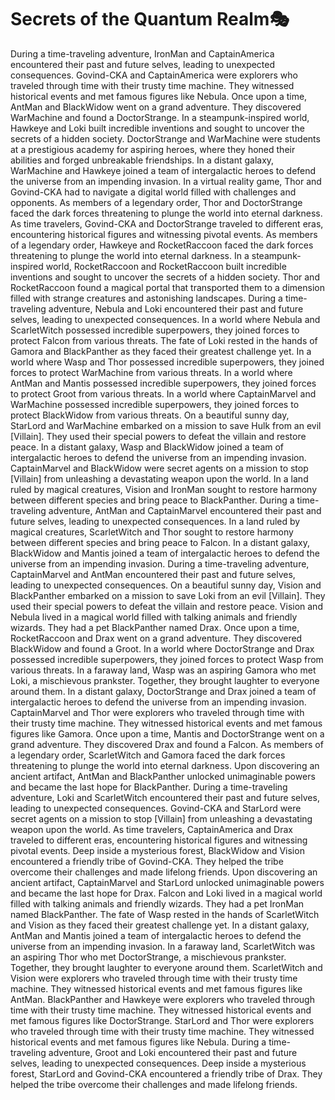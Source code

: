 # Secrets of the Quantum Realm:performing_arts:

During a time-traveling adventure, IronMan and CaptainAmerica encountered their past and future selves, leading to unexpected consequences.
Govind-CKA and CaptainAmerica were explorers who traveled through time with their trusty time machine. They witnessed historical events and met famous figures like Nebula.
Once upon a time, AntMan and BlackWidow went on a grand adventure. They discovered WarMachine and found a DoctorStrange.
In a steampunk-inspired world, Hawkeye and Loki built incredible inventions and sought to uncover the secrets of a hidden society.
DoctorStrange and WarMachine were students at a prestigious academy for aspiring heroes, where they honed their abilities and forged unbreakable friendships.
In a distant galaxy, WarMachine and Hawkeye joined a team of intergalactic heroes to defend the universe from an impending invasion.
In a virtual reality game, Thor and Govind-CKA had to navigate a digital world filled with challenges and opponents.
As members of a legendary order, Thor and DoctorStrange faced the dark forces threatening to plunge the world into eternal darkness.
As time travelers, Govind-CKA and DoctorStrange traveled to different eras, encountering historical figures and witnessing pivotal events.
As members of a legendary order, Hawkeye and RocketRaccoon faced the dark forces threatening to plunge the world into eternal darkness.
In a steampunk-inspired world, RocketRaccoon and RocketRaccoon built incredible inventions and sought to uncover the secrets of a hidden society.
Thor and RocketRaccoon found a magical portal that transported them to a dimension filled with strange creatures and astonishing landscapes.
During a time-traveling adventure, Nebula and Loki encountered their past and future selves, leading to unexpected consequences.
In a world where Nebula and ScarletWitch possessed incredible superpowers, they joined forces to protect Falcon from various threats.
The fate of Loki rested in the hands of Gamora and BlackPanther as they faced their greatest challenge yet.
In a world where Wasp and Thor possessed incredible superpowers, they joined forces to protect WarMachine from various threats.
In a world where AntMan and Mantis possessed incredible superpowers, they joined forces to protect Groot from various threats.
In a world where CaptainMarvel and WarMachine possessed incredible superpowers, they joined forces to protect BlackWidow from various threats.
On a beautiful sunny day, StarLord and WarMachine embarked on a mission to save Hulk from an evil [Villain]. They used their special powers to defeat the villain and restore peace.
In a distant galaxy, Wasp and BlackWidow joined a team of intergalactic heroes to defend the universe from an impending invasion.
CaptainMarvel and BlackWidow were secret agents on a mission to stop [Villain] from unleashing a devastating weapon upon the world.
In a land ruled by magical creatures, Vision and IronMan sought to restore harmony between different species and bring peace to BlackPanther.
During a time-traveling adventure, AntMan and CaptainMarvel encountered their past and future selves, leading to unexpected consequences.
In a land ruled by magical creatures, ScarletWitch and Thor sought to restore harmony between different species and bring peace to Falcon.
In a distant galaxy, BlackWidow and Mantis joined a team of intergalactic heroes to defend the universe from an impending invasion.
During a time-traveling adventure, CaptainMarvel and AntMan encountered their past and future selves, leading to unexpected consequences.
On a beautiful sunny day, Vision and BlackPanther embarked on a mission to save Loki from an evil [Villain]. They used their special powers to defeat the villain and restore peace.
Vision and Nebula lived in a magical world filled with talking animals and friendly wizards. They had a pet BlackPanther named Drax.
Once upon a time, RocketRaccoon and Drax went on a grand adventure. They discovered BlackWidow and found a Groot.
In a world where DoctorStrange and Drax possessed incredible superpowers, they joined forces to protect Wasp from various threats.
In a faraway land, Wasp was an aspiring Gamora who met Loki, a mischievous prankster. Together, they brought laughter to everyone around them.
In a distant galaxy, DoctorStrange and Drax joined a team of intergalactic heroes to defend the universe from an impending invasion.
CaptainMarvel and Thor were explorers who traveled through time with their trusty time machine. They witnessed historical events and met famous figures like Gamora.
Once upon a time, Mantis and DoctorStrange went on a grand adventure. They discovered Drax and found a Falcon.
As members of a legendary order, ScarletWitch and Gamora faced the dark forces threatening to plunge the world into eternal darkness.
Upon discovering an ancient artifact, AntMan and BlackPanther unlocked unimaginable powers and became the last hope for BlackPanther.
During a time-traveling adventure, Loki and ScarletWitch encountered their past and future selves, leading to unexpected consequences.
Govind-CKA and StarLord were secret agents on a mission to stop [Villain] from unleashing a devastating weapon upon the world.
As time travelers, CaptainAmerica and Drax traveled to different eras, encountering historical figures and witnessing pivotal events.
Deep inside a mysterious forest, BlackWidow and Vision encountered a friendly tribe of Govind-CKA. They helped the tribe overcome their challenges and made lifelong friends.
Upon discovering an ancient artifact, CaptainMarvel and StarLord unlocked unimaginable powers and became the last hope for Drax.
Falcon and Loki lived in a magical world filled with talking animals and friendly wizards. They had a pet IronMan named BlackPanther.
The fate of Wasp rested in the hands of ScarletWitch and Vision as they faced their greatest challenge yet.
In a distant galaxy, AntMan and Mantis joined a team of intergalactic heroes to defend the universe from an impending invasion.
In a faraway land, ScarletWitch was an aspiring Thor who met DoctorStrange, a mischievous prankster. Together, they brought laughter to everyone around them.
ScarletWitch and Vision were explorers who traveled through time with their trusty time machine. They witnessed historical events and met famous figures like AntMan.
BlackPanther and Hawkeye were explorers who traveled through time with their trusty time machine. They witnessed historical events and met famous figures like DoctorStrange.
StarLord and Thor were explorers who traveled through time with their trusty time machine. They witnessed historical events and met famous figures like Nebula.
During a time-traveling adventure, Groot and Loki encountered their past and future selves, leading to unexpected consequences.
Deep inside a mysterious forest, StarLord and Govind-CKA encountered a friendly tribe of Drax. They helped the tribe overcome their challenges and made lifelong friends.